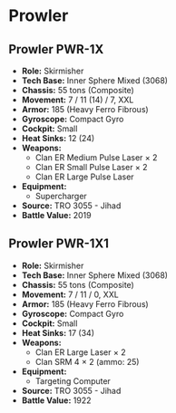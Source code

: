# Prowler
## Prowler PWR-1X
- **Role:** Skirmisher
- **Tech Base:** Inner Sphere Mixed (3068)
- **Chassis:** 55 tons (Composite)
- **Movement:** 7 / 11 (14) / 7, XXL
- **Armor:** 185 (Heavy Ferro Fibrous)
- **Gyroscope:** Compact Gyro
- **Cockpit:** Small
- **Heat Sinks:** 12 (24)
- **Weapons:**
  - Clan ER Medium Pulse Laser × 2
  - Clan ER Small Pulse Laser × 2
  - Clan ER Large Pulse Laser
- **Equipment:**
  - Supercharger
- **Source:** TRO 3055 - Jihad
- **Battle Value:** 2019

## Prowler PWR-1X1
- **Role:** Skirmisher
- **Tech Base:** Inner Sphere Mixed (3068)
- **Chassis:** 55 tons (Composite)
- **Movement:** 7 / 11 / 0, XXL
- **Armor:** 185 (Heavy Ferro Fibrous)
- **Gyroscope:** Compact Gyro
- **Cockpit:** Small
- **Heat Sinks:** 17 (34)
- **Weapons:**
  - Clan ER Large Laser × 2
  - Clan SRM 4 × 2 (ammo: 25)
- **Equipment:**
  - Targeting Computer
- **Source:** TRO 3055 - Jihad
- **Battle Value:** 1922

